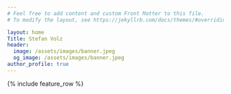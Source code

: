 ```yaml
---
# Feel free to add content and custom Front Matter to this file.
# To modify the layout, see https://jekyllrb.com/docs/themes/#overriding-theme-defaults

layout: home
Title: Stefan Volz
header:
  image: /assets/images/banner.jpeg
  og_image: /assets/images/banner.jpeg
author_profile: true
---
```


<!-- run with `bundle exec jekyll serve` -->

{% include feature_row %}
